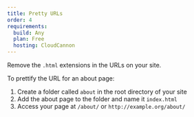 ```yaml
---
title: Pretty URLs
order: 4
requirements:
  build: Any
  plan: Free
  hosting: CloudCannon
---
```


Remove the `.html` extensions in the URLs on your site.

To prettify the URL for an about page:

1. Create a folder called `about` in the root directory of your site
2. Add the about page to the folder and name it `index.html`
3. Access your page at `/about/` or `http://example.org/about/`

